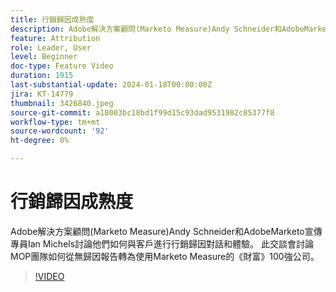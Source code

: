 ```yaml
---
title: 行銷歸因成熟度
description: Adobe解決方案顧問(Marketo Measure)Andy Schneider和AdobeMarketo宣傳專員Ian Michels討論他們如何與客戶進行行銷歸因對話和體驗。  此交談會討論MOP團隊如何從無歸因報告轉為使用Marketo Measure的《財富》100強公司。
feature: Attribution
role: Leader, User
level: Beginner
doc-type: Feature Video
duration: 1915
last-substantial-update: 2024-01-18T00:00:00Z
jira: KT-14779
thumbnail: 3426840.jpeg
source-git-commit: a18003bc18bd1f99d15c93dad9531982c85377f8
workflow-type: tm+mt
source-wordcount: '92'
ht-degree: 0%

---
```



# 行銷歸因成熟度

Adobe解決方案顧問(Marketo Measure)Andy Schneider和AdobeMarketo宣傳專員Ian Michels討論他們如何與客戶進行行銷歸因對話和體驗。  此交談會討論MOP團隊如何從無歸因報告轉為使用Marketo Measure的《財富》100強公司。

>[!VIDEO](https://video.tv.adobe.com/v/3426840/?learn=on)

